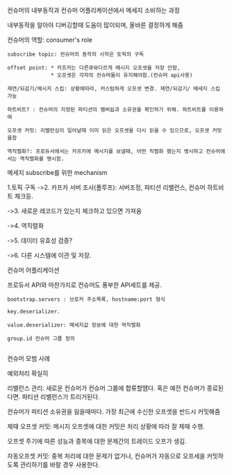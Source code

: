 컨슈머의 내부동작과 컨슈머 어플리케이션에서 메세지 소비하는 과정



내부동작을 알아야 디버깅할때 도움이 많이되며, 올바른 결정하게 해줌

컨슈머의 역할: consumer's role

```
subscribe topic: 컨슈머의 동작의 시작은 토픽의 구독

offset point: * 카프카는 다른큐와다르게 메시지 오프셋을 저장 안함, 
              * 오프셋은 각자의 컨슈머들이 유지해야함.(컨슈머 api사용)

재연/되감기/메시지 스킵: 상황에따라, 커스텀하게 오프셋 변경. 재연/되감기/ 메세지 스킵 가능

하트비트? : 컨슈머의 지정된 파티션의 멤버쉽과 소유권을 확인하기 위해. 하트비트를 이용하여

오프셋 커밋: 리밸런싱이 일어날때 이미 읽은 오프셋을 다시 읽을 수 있으므로, 오프셋 커밋을함

역직렬화?: 프로듀서에서는 카프카에 메시지를 보낼때, 어떤 직렬화 했는지 명시하고 컨슈머에서는 역직렬화를 명시함.

```


메세지 subscribe를 위한 mechanism

1.토픽 구독 ->2. 카프카 서버 조사(풀루프): 서버조정, 파티션 리밸런스, 컨슈머 하트비트 체크등.

->3. 새로운 레코드가 있는지 체크하고 있으면 가져옴

->4. 역직렬화

->5. 데이터 유효성 검증?

->6. 다른 시스템에 이관 및 저장.


컨슈머 어플리케이션

프로듀서 API와 마찬가지로 컨슈머도 풍부한 API세트를 제공.

```
bootstrap.servers : 브로커 주소목록, hostname:port 형식

key.deserializer.

value.deserializer: 메세지값 정보에 대한 역직렬화

group.id 컨슈머 그룹 정의


```


컨슈머 모범 사례


예외처리 확실히

리밸런스 관리: 새로운 컨슈머가 컨슈머 그룹에 합류할떔다. 혹은 예전 컨슈머가 종료된다면. 파티션 리밸런스가 트리거된다.

컨슈머가 파티션 소유권을 잃을때마다. 가장 최근에 수신한 오프셋을 반드시 커밋해줌

제때 오프셋 커밋: 메시지 오프셋에 대한 커밋은 처리 상황에 따라 잘 제때 수행.


오프셋 주기에 따른 성능과 종목에 대한 문제간의 트레이드 오프가 생김.


자동오프셋 커밋: 중복 처리에 대한 문제가 없거나, 컨슈머가 자동으로 오프세을 커밋하도록 관리하기를 바랄 경우 사용한다.






